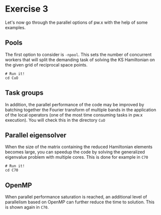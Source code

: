 # Exercise 3

Let's now go through the parallel options of pw.x with the help of some examples.

## Pools

The first option to consider is `-npool`. This sets the number of concurrent workers that will split the demanding task of solving the KS Hamiltonian on the given grid of reciprocal space points.

    # Run it!
    cd CuO

## Task groups

In addition, the parallel performance of the code may be improved by batching together the Fourier transform of multiple bands in the application of the local operators (one of the most time consuming tasks in pw.x execution).
You will check this in the directory `CuO`

## Parallel eigensolver

When the size of the matrix containing the reduced Hamiltonian elements becomes large, you can speedup the code by solving the generalized eigenvalue problem with multiple cores.
This is done for example in `C70`

    # Run it!
    cd C70

## OpenMP

When parallel performance saturation is reached, an additional level of parallelism based on OpenMP can further reduce the time to solution.
This is shown again in `C70`.


